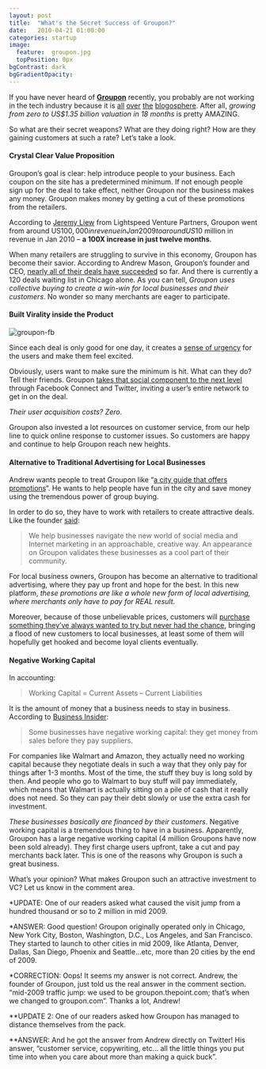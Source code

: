```yaml
---
layout: post
title:  "What's the Secret Success of Groupon?"
date:   2010-04-21 01:00:00
categories: startup
image:
  feature:  groupon.jpg
  topPosition: 0px
bgContrast: dark
bgGradientOpacity: 
---
```


If you have never heard of [**Groupon**](http://groupon.com) recently, you probably are not working in the tech industry because it is [all](http://social.venturebeat.com/2010/04/20/groupon/?utm_source=feedburner&utm_medium=feed&utm_campaign=Feed%3A+Venturebeat+%28VentureBeat%29) [over](http://dealbook.blogs.nytimes.com/2010/04/20/groupon-nabs-135-million-from-facebook-backer/) [the](http://www.marketingpilgrim.com/2010/04/tippr-patently-going-after-groupon.html) [blogosphere](http://techcrunch.com/2010/04/18/its-official-groupon-announces-that-1-35-billion-valuation-round/). After all, _growing from zero to US$1.35 billion valuation in 18 months_ is pretty AMAZING.

So what are their secret weapons? What are they doing right? How are they gaining customers at such a rate? Let’s take a look.

#### Crystal Clear Value Proposition

Groupon’s goal is clear: help introduce people to your business. Each coupon on the site has a predetermined minimum. If not enough people sign up for the deal to take effect, neither Groupon nor the business makes any money. Groupon makes money by getting a cut of these promotions from the retailers.

According to [Jeremy Liew](http://lsvp.wordpress.com/2010/04/08/how-can-startups-quickly-get-to-millions-in-monthly-revenue/) from Lightspeed Venture Partners, Groupon went from around US$100,000 in revenue in Jan 2009 to around US$10 million in revenue in Jan 2010 – **a 100X increase in just twelve months**.

When many retailers are struggling to survive in this economy, Groupon has become their savior. According to Andrew Mason, Groupon’s founder and CEO, [nearly all of their deals have succeeded](http://blogs.wsj.com/wallet/2009/08/11/finding-group-discounts-online/tab/article/) so far. And there is currently a 120 deals waiting list in Chicago alone. As you can tell, _Groupon uses collective buying to create a win-win for local businesses and their customers_. No wonder so many merchants are eager to participate.

#### Built Virality inside the Product

![](http://blog.primitus.com/wp-content/uploads/2010/04/groupon-fb.jpg "groupon-fb")

Since each deal is only good for one day, it creates a [sense of urgency](http://blogs.hbr.org/sviokla/2009/09/groupons_four_keys_to_customer.html) for the users and make them feel excited.

Obviously, users want to make sure the minimum is hit. What can they do? Tell their friends. Groupon [takes that social component to the next level](http://www.insidefacebook.com/2010/01/27/livingsocial-deals-groupon-make-coupons-a-social-experience/) through Facebook Connect and Twitter, inviting a user’s entire network to get in on the deal.

_Their user acquisition costs? Zero._

Groupon also invested a lot resources on customer service, from our help line to quick online response to customer issues. So customers are happy and continue to help Groupon reach new heights.

#### Alternative to Traditional Advertising for Local Businesses

Andrew wants people to treat Groupon like “[a city guide that offers promotions](http://econsultancy.com/blog/5017-q-a-groupon-s-andrew-mason)“. He wants to help people have fun in the city and save money using the tremendous power of group buying.

In order to do so, they have to work with retailers to create attractive deals. Like the founder [said](http://econsultancy.com/blog/5017-q-a-groupon-s-andrew-mason):

> We help businesses navigate the new world of social media and Internet marketing in an approachable, creative way. An appearance on Groupon validates these businesses as a cool part of their community.

For local business owners, Groupon has become an alternative to traditional advertising, where they pay up front and hope for the best. In this new platform, _these promotions are like a whole new form of local advertising, where merchants only have to pay for REAL result_.

Moreover, because of those unbelievable prices, customers will [purchase something they’ve always wanted to try but never had the chance](http://money.blogs.time.com/2009/06/24/qa-with-groupon-com-founder-andrew-mason/), bringing a flood of new customers to local businesses, at least some of them will hopefully get hooked and become loyal clients eventually.

#### Negative Working Capital

In accounting:

> Working Capital = Current Assets – Current Liabilities

It is the amount of money that a business needs to stay in business. According to [Business Insider](http://www.businessinsider.com/groupon-is-cheap-at-12-billion-2010-4):

> Some businesses have negative working capital: they get money from sales before they pay suppliers.

For companies like Walmart and Amazon, they actually need no working capital because they negotiate deals in such a way that they only pay for things after 1-3 months. Most of the time, the stuff they buy is long sold by then. And people who go to Walmart to buy stuff will pay immediately, which means that Walmart is actually sitting on a pile of cash that it really does not need. So they can pay their debt slowly or use the extra cash for investment.

_These businesses basically are financed by their customers_. Negative working capital is a tremendous thing to have in a business. Apparently, Groupon has a large negative working capital (4 million Groupons have now been sold already). They first charge users upfront, take a cut and pay merchants back later. This is one of the reasons why Groupon is such a great business.

What’s your opinion? What makes Groupon such an attractive investment to VC? Let us know in the comment area.

*UPDATE: One of our readers asked what caused the visit jump from a hundred thousand or so to 2 million in mid 2009.

*ANSWER: Good question! Groupon originally operated only in Chicago, New York City, Boston, Washington, D.C., Los Angeles, and San Francisco. They started to launch to other cities in mid 2009, like Atlanta, Denver, Dallas, San Diego, Phoenix and Seattle…etc, more than 20 cities by the end of 2009.

*CORRECTION: Oops! It seems my answer is not correct. Andrew, the founder of Groupon, just told us the real answer in the comment section. “mid-2009 traffic jump: we used to be groupon.thepoint.com; that’s when we changed to groupon.com”. Thanks a lot, Andrew!

**UPDATE 2: One of our readers asked how Groupon has managed to distance themselves from the pack.

**ANSWER: And he got the answer from Andrew directly on Twitter! His answer, “customer service, copywriting, etc… all the little things you put time into when you care about more than making a quick buck”.
